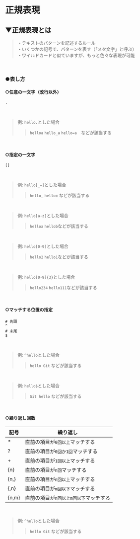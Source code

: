 # 正規表現

## ▼正規表現とは
>・テキストのパターンを記述するルール<br>
>・いくつかの記号で、パターンを表す（「メタ文字」と呼ぶ）<br>
>・ワイルドカードと似ていますが、もっと色々な表現が可能<br>
<br>

### ●表し方

#### ○任意の一文字（改行以外）
```shell
.
```
<br>

>例: `hello.`とした場合<br>
>> `helloa` `hello_a` `hello=a`　などが該当する
<br>

#### ○指定の一文字
```shell
[]
```
<br>

>例: `hello[_=]`とした場合<br>
>> `hello_` `hello=` などが該当する
<br>

>例: `hello[a-z]`とした場合<br>
>> `helloa` `hellob`などが該当する
<br>

>例: `hello[0-9]`とした場合<br>
>> `hello2` `hello1`などが該当する
<br>

>例: `hello[0-9]{3}`とした場合<br>
>> `hello234` `hello111`などが該当する
<br>


#### ○マッチする位置の指定
```shell
# 先頭
^
# 末尾
$
```
<br>

>例: `^hello`とした場合<br>
>> `hello Git` などが該当する
<br>

>例: `hello$`とした場合<br>
>> `Git hello` などが該当する
<br>

#### ○繰り返し回数
|  記号  |  繰り返し  |
| ---- | ---- |
|  *  |  直前の項目が`0回以上`マッチする  |
|  ?  |  直前の項目が`0回か1回`マッチする  |
|  +  |  直前の項目が`1回以上`マッチする  |
|  {n}  |  直前の項目が`n回`マッチする  |
|  {n,}  |  直前の項目が`n回以上`マッチする  |
|  {,n}  |  直前の項目が`m回以下`マッチする  |
|  {n,m}  |  直前の項目が`n回以上m回以下`マッチする  |
<br>

>例: `^hello`とした場合<br>
>> `hello Git` などが該当する
<br>
